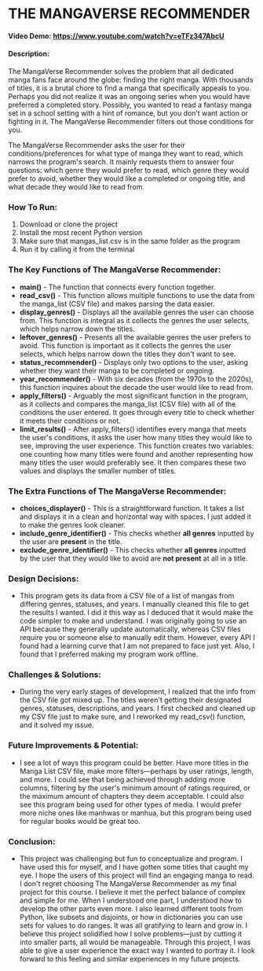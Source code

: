 # THE MANGAVERSE RECOMMENDER
#### Video Demo: <https://www.youtube.com/watch?v=eTFz347AbcU>
#### Description:

The MangaVerse Recommender solves the problem that all dedicated manga fans face around the globe: finding the right manga. With thousands of titles, it is a brutal chore to find a manga that specifically appeals to you. Perhaps you did not realize it was an ongoing series when you would have preferred a completed story. Possibly, you wanted to read a fantasy manga set in a school setting with a hint of romance, but you don’t want action or fighting in it. The MangaVerse Recommender filters out those conditions for you.

The MangaVerse Recommender asks the user for their conditions/preferences for what type of manga they want to read, which narrows the program's search. It mainly requests them to answer four questions: which genre they would prefer to read, which genre they would prefer to avoid, whether they would like a completed or ongoing title, and what decade they would like to read from.


 ### How To Run:
 1. Download or clone the project
 2. Install the most recent Python version
 3. Make sure that mangas_list.csv is in the same folder as the program
 4. Run it by calling it from the terminal


### The Key Functions of The MangaVerse Recommender:
- **main()** - The function that connects every function together.
- **read_csv()** - This function allows multiple functions to use the data from the manga_list (CSV file) and makes parsing the data easier.
- **display_genres()** - Displays all the available genres the user can choose from. This function is integral as it collects the genres the user selects, which helps narrow down the titles.
- **leftover_genres()** - Presents all the available genres the user prefers to avoid. This function is important as it collects the genres the user selects, which helps narrow down the titles they don't want to see.
- **status_recommender()** - Displays only two options to the user, asking whether they want their manga to be completed or ongoing.
- **year_recommender()** - With six decades (from the 1970s to the 2020s), this function inquires about the decade the user would like to read from.
- **apply_filters()** - Arguably the most significant function in the program, as it collects and compares the manga_list (CSV file) with all of the conditions the user entered. It goes through every title to check whether it meets their conditions or not.
- **limit_results()** - After apply_filters() identifies every manga that meets the user's conditions, it asks the user how many titles they would like to see, improving the user experience. This function creates two variables: one counting how many titles were found and another representing how many titles the user would preferably see. It then compares these two values and displays the smaller number of titles.


### The Extra Functions of The MangaVerse Recommender:
- **choices_displayer()** - This is a straightforward function. It takes a list and displays it in a clean and horizontal way with spaces. I just added it to make the genres look cleaner.
- **include_genre_identifier()** - This checks whether **all genres** inputted by the user are **present** in the title.
- **exclude_genre_identifier()** - This checks whether **all genres** inputted by the user that they would like to avoid are **not present** at all in a title.


### Design Decisions:
- This program gets its data from a CSV file of a list of mangas from differing genres, statuses, and years. I manually cleaned this file to get the results I wanted. I did it this way as I deduced that it would make the code simpler to make and understand. I was originally going to use an API because they generally update automatically, whereas CSV files require you or someone else to manually edit them. However, every API I found had a learning curve that I am not prepared to face just yet. Also, I found that I preferred making my program work offline.


### Challenges & Solutions:
- During the very early stages of development, I realized that the info from the CSV file got mixed up. The titles weren't getting their designated genres, statuses, descriptions, and years. I first checked and cleaned up my CSV file just to make sure, and I reworked my read_csv() function, and it solved my issue.


### Future Improvements & Potential:
- I see a lot of ways this program could be better. Have more titles in the Manga List CSV file, make more filters—perhaps by user ratings, length, and more. I could see that being achieved through adding more columns, filtering by the user's minimum amount of ratings required, or the maximum amount of chapters they deem acceptable. I could also see this program being used for other types of media. I would prefer more niche ones like manhwas or manhua, but this program being used for regular books would be great too.


### Conclusion:
- This project was challenging but fun to conceptualize and program. I have used this for myself, and I have gotten some titles that caught my eye. I hope the users of this project will find an engaging manga to read. I don't regret choosing The MangaVerse Recommender as my final project for this course. I believe it met the perfect balance of complex and simple for me. When I understood one part, I understood how to develop the other parts even more. I also learned different tools from Python, like subsets and disjoints, or how in dictionaries you can use sets for values to do ranges. It was all gratifying to learn and grow in. I believe this project solidified how I solve problems—just by cutting it into smaller parts, all would be manageable. Through this project, I was able to give a user experience the exact way I wanted to portray it. I look forward to this feeling and similar experiences in my future projects.
